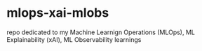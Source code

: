 # mlops-xai-mlobs
repo dedicated to my Machine Learnign Operations (MLOps), ML Explainability (xAI), ML Observability learnings
